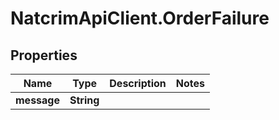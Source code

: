 # NatcrimApiClient.OrderFailure

## Properties

Name | Type | Description | Notes
------------ | ------------- | ------------- | -------------
**message** | **String** |  | 


